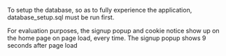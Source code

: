 To setup the database, so as to fully experience the application, database_setup.sql must be run first.

For evaluation purposes, the signup popup and cookie notice show up on the home page on page load, every time. The signup popup shows 9 seconds after page load